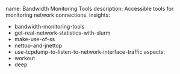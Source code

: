 name: Bandwidth Monitoring Tools
description: Accessible tools for monitoring network connections.
insights:
  - bandwidth-monitoring-tools
  - get-real-network-statistics-with-slurm
  - make-use-of-ss
  - nettop-and-jnettop
  - use-tcpdump-to-listen-to-network-interface-traffic
aspects:
  - workout
  - deep
 

